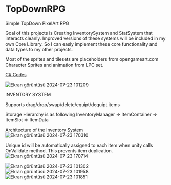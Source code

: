 # TopDownRPG
 Simple TopDown PixelArt RPG

 Goal of this projects is Creating InventorySystem and StatSystem that interacts cleanly.
 Improved versions of these systems will be included in my own Core Library. So I can easly implement these core functionality and data types to my other projects.

Most of the sprites and tilesets are placeholders from opengameart.com
Character Sprites and animation from LPC set.

[C# Codes](https://github.com/sefaKscu/TopDownRPG/tree/main/Assets/Scripts)
 
![Ekran görüntüsü 2024-07-23 101209](https://github.com/user-attachments/assets/31acd1b1-4dbd-4854-b01e-7a56e97dcdf4)

INVENTORY SYSTEM

Supports drag/drop/swap/delete/equipt/dequipt items

Storage Hierarchy is as following
InventoryManager => ItemContainer => ItemSlot => ItemData

Architecture of the Inventory System
![Ekran görüntüsü 2024-07-23 170310](https://github.com/user-attachments/assets/ce6248c8-819c-4fab-afd1-3a58ce8d3fd1)

Unique id will be automatically assigned to each item when unity calls OnValidate method.
This prevents item duplication.
![Ekran görüntüsü 2024-07-23 170714](https://github.com/user-attachments/assets/90a8bf94-dccd-4149-9ac9-44ea9e6f74bd)


![Ekran görüntüsü 2024-07-23 101302](https://github.com/user-attachments/assets/6c8af7f4-6037-4889-a681-c17bbc175665)
![Ekran görüntüsü 2024-07-23 101958](https://github.com/user-attachments/assets/ac8e4499-499e-48bc-af96-1c5ba0759abb)
![Ekran görüntüsü 2024-07-23 101851](https://github.com/user-attachments/assets/83826db0-296d-49a0-a95e-17d51b6a99f7)
